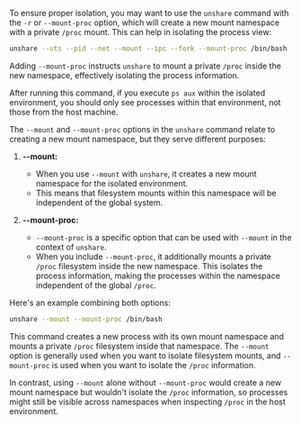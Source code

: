 
To ensure proper isolation, you may want to use the `unshare` command with the `-r` or `--mount-proc` option, which will create a new mount namespace with a private `/proc` mount. This can help in isolating the process view:

```bash
unshare --uts --pid --net --mount --ipc --fork --mount-proc /bin/bash
```

Adding `--mount-proc` instructs `unshare` to mount a private `/proc` inside the new namespace, effectively isolating the process information.

After running this command, if you execute `ps aux` within the isolated environment, you should only see processes within that environment, not those from the host machine.



The `--mount` and `--mount-proc` options in the `unshare` command relate to creating a new mount namespace, but they serve different purposes:

1. **--mount:**
   - When you use `--mount` with `unshare`, it creates a new mount namespace for the isolated environment.
   - This means that filesystem mounts within this namespace will be independent of the global system.

2. **--mount-proc:**
   - `--mount-proc` is a specific option that can be used with `--mount` in the context of `unshare`.
   - When you include `--mount-proc`, it additionally mounts a private `/proc` filesystem inside the new namespace. This isolates the process information, making the processes within the namespace independent of the global `/proc`.

Here's an example combining both options:

```bash
unshare --mount --mount-proc /bin/bash
```

This command creates a new process with its own mount namespace and mounts a private `/proc` filesystem inside that namespace. The `--mount` option is generally used when you want to isolate filesystem mounts, and `--mount-proc` is used when you want to isolate the `/proc` information.

In contrast, using `--mount` alone without `--mount-proc` would create a new mount namespace but wouldn't isolate the `/proc` information, so processes might still be visible across namespaces when inspecting `/proc` in the host environment.
